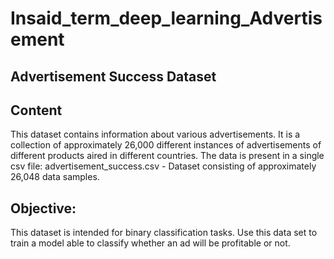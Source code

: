 # Insaid_term_deep_learning_Advertisement
## Advertisement Success Dataset
## Content
This dataset contains information about various advertisements.
It is a collection of approximately 26,000 different instances of advertisements of different
products aired in different countries.
The data is present in a single csv file:
advertisement_success.csv - Dataset consisting of approximately 26,048 data samples.

## Objective:
This dataset is intended for binary classification tasks.
Use this data set to train a model able to classify whether an ad will be profitable or not.
